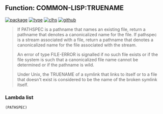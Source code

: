 ## Function: COMMON-LISP:TRUENAME
[![package](https://img.shields.io/badge/Package-COMMON--LISP-5f9ea0.svg?style=social&colorA=999999)](../) [![type](https://img.shields.io/badge/Type-Function-5f9ea0.svg?style=social&colorA=999999)](../#function) [![clhs](https://img.shields.io/badge/CLHS-TRUENAME-5f9ea0.svg?style=social&colorA=999999)](http://www.lispworks.com/documentation/HyperSpec/Body/f_tn.htm) [![github](https://img.shields.io/badge/GitHub-View_the_source-5f9ea0.svg?style=social&colorA=999999&logo=github)](https://github.com/sbcl/sbcl/blob/master/src/code/filesys.lisp/) 

> If PATHSPEC is a pathname that names an existing file, return
> a pathname that denotes a canonicalized name for the file.  If
> pathspec is a stream associated with a file, return a pathname
> that denotes a canonicalized name for the file associated with
> the stream.
> 
> An error of type FILE-ERROR is signalled if no such file exists
> or if the file system is such that a canonicalized file name
> cannot be determined or if the pathname is wild.
> 
> Under Unix, the TRUENAME of a symlink that links to itself or to
> a file that doesn't exist is considered to be the name of the
> broken symlink itself.

### Lambda list
```
(PATHSPEC)
```
